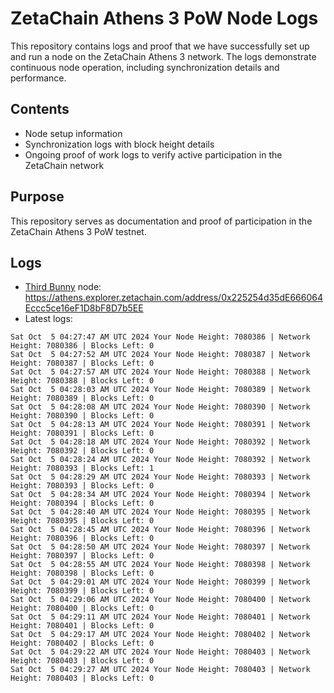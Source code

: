 # ZetaChain Athens 3 PoW Node Logs
This repository contains logs and proof that we have successfully set up and run a node on the ZetaChain Athens 3 network. The logs demonstrate continuous node operation, including synchronization details and performance.

## Contents
- Node setup information
- Synchronization logs with block height details
- Ongoing proof of work logs to verify active participation in the ZetaChain network

## Purpose
This repository serves as documentation and proof of participation in the ZetaChain Athens 3 PoW testnet.

## Logs

- [Third Bunny](https://thirdbunny.xyz/) node: https://athens.explorer.zetachain.com/address/0x225254d35dE666064Eccc5ce16eF1D8bF8D7b5EE
- Latest logs:
```
Sat Oct  5 04:27:47 AM UTC 2024 Your Node Height: 7080386 | Network Height: 7080386 | Blocks Left: 0
Sat Oct  5 04:27:52 AM UTC 2024 Your Node Height: 7080387 | Network Height: 7080387 | Blocks Left: 0
Sat Oct  5 04:27:57 AM UTC 2024 Your Node Height: 7080388 | Network Height: 7080388 | Blocks Left: 0
Sat Oct  5 04:28:03 AM UTC 2024 Your Node Height: 7080389 | Network Height: 7080389 | Blocks Left: 0
Sat Oct  5 04:28:08 AM UTC 2024 Your Node Height: 7080390 | Network Height: 7080390 | Blocks Left: 0
Sat Oct  5 04:28:13 AM UTC 2024 Your Node Height: 7080391 | Network Height: 7080391 | Blocks Left: 0
Sat Oct  5 04:28:18 AM UTC 2024 Your Node Height: 7080392 | Network Height: 7080392 | Blocks Left: 0
Sat Oct  5 04:28:24 AM UTC 2024 Your Node Height: 7080392 | Network Height: 7080393 | Blocks Left: 1
Sat Oct  5 04:28:29 AM UTC 2024 Your Node Height: 7080393 | Network Height: 7080393 | Blocks Left: 0
Sat Oct  5 04:28:34 AM UTC 2024 Your Node Height: 7080394 | Network Height: 7080394 | Blocks Left: 0
Sat Oct  5 04:28:40 AM UTC 2024 Your Node Height: 7080395 | Network Height: 7080395 | Blocks Left: 0
Sat Oct  5 04:28:45 AM UTC 2024 Your Node Height: 7080396 | Network Height: 7080396 | Blocks Left: 0
Sat Oct  5 04:28:50 AM UTC 2024 Your Node Height: 7080397 | Network Height: 7080397 | Blocks Left: 0
Sat Oct  5 04:28:55 AM UTC 2024 Your Node Height: 7080398 | Network Height: 7080398 | Blocks Left: 0
Sat Oct  5 04:29:01 AM UTC 2024 Your Node Height: 7080399 | Network Height: 7080399 | Blocks Left: 0
Sat Oct  5 04:29:06 AM UTC 2024 Your Node Height: 7080400 | Network Height: 7080400 | Blocks Left: 0
Sat Oct  5 04:29:11 AM UTC 2024 Your Node Height: 7080401 | Network Height: 7080401 | Blocks Left: 0
Sat Oct  5 04:29:17 AM UTC 2024 Your Node Height: 7080402 | Network Height: 7080402 | Blocks Left: 0
Sat Oct  5 04:29:22 AM UTC 2024 Your Node Height: 7080403 | Network Height: 7080403 | Blocks Left: 0
Sat Oct  5 04:29:27 AM UTC 2024 Your Node Height: 7080403 | Network Height: 7080403 | Blocks Left: 0
```
